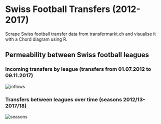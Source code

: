 # Swiss Football Transfers (2012-2017)

Scrape Swiss football transfer data from transfermarkt.ch and visualise it with a Chord diagram using R.

## Permeability between Swiss football leagues
### Incoming transfers by league (transfers from 01.07.2012 to 09.11.2017)
![inflows](https://github.com/zumbov2/swissfootballtransfers/blob/master/img/1.png)

### Transfers between leagues over time (seasons 2012/13-2017/18)
![seasons](https://github.com/zumbov2/swissfootballtransfers/blob/master/img/2.png) 